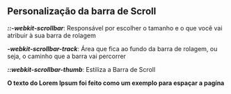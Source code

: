 ## Personalização da barra de Scroll

***::-webkit-scrollbar***:  Responsável por escolher o tamanho e o que você vai atribuir à sua barra de rolagem

***-webkit-scrollbar-track***: Área que fica ao fundo da barra de rolagem, ou seja, o caminho que a barra vai percorrer

***::webkit-scrollbar-thumb***: Estiliza a Barra de Scroll

**O texto do Lorem Ipsum foi feito como um exemplo para espaçar a pagína**